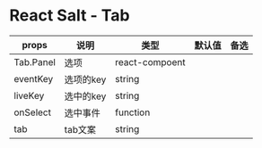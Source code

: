 # React Salt - Tab

props | 说明 | 类型 | 默认值 | 备选 
------------ |--------------- | ------------- | ------------- | -------------
Tab.Panel | 选项 | react-compoent | |
eventKey | 选项的key | string | |
liveKey | 选中的key | string | |
onSelect | 选中事件 | function | |
tab | tab文案 | string | |
